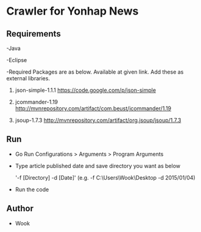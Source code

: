 # Crawler for Yonhap News

## Requirements

-Java

-Eclipse

-Required Packages are as below. Available at given link. Add these as external libraries.

1. json-simple-1.1.1 https://code.google.com/p/json-simple

2. jcommander-1.19 http://mvnrepository.com/artifact/com.beust/jcommander/1.19

3. jsoup-1.7.3 http://mvnrepository.com/artifact/org.jsoup/jsoup/1.7.3

## Run

- Go Run Configurations > Arguments > Program Arguments
- Type article published date and save directory you want as below

  '-f [Directory] -d [Date]'   (e.g. -f C:\Users\Wook\Desktop -d 2015/01/04)

- Run the code

## Author

- Wook
